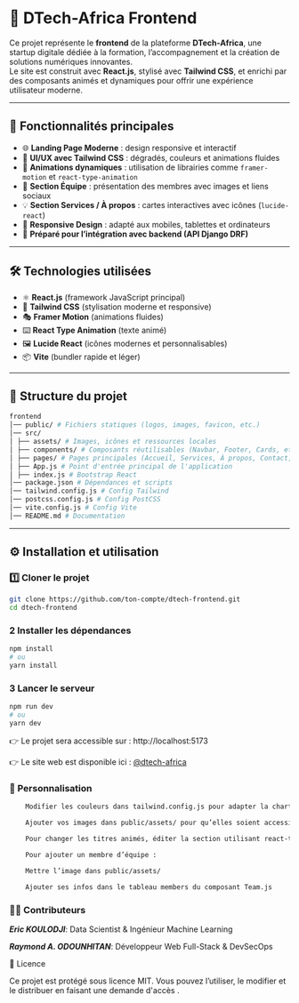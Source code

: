 # 🚀 DTech-Africa Frontend

Ce projet représente le **frontend** de la plateforme **DTech-Africa**, une startup digitale dédiée à la formation, l’accompagnement et la création de solutions numériques innovantes.  
Le site est construit avec **React.js**, stylisé avec **Tailwind CSS**, et enrichi par des composants animés et dynamiques pour offrir une expérience utilisateur moderne.

---

## 📌 Fonctionnalités principales

- 🌐 **Landing Page Moderne** : design responsive et interactif  
- 🎨 **UI/UX avec Tailwind CSS** : dégradés, couleurs et animations fluides  
- 🔄 **Animations dynamiques** : utilisation de librairies comme `framer-motion` et `react-type-animation`  
- 👥 **Section Équipe** : présentation des membres avec images et liens sociaux  
- 💡 **Section Services / À propos** : cartes interactives avec icônes (`lucide-react`)  
- 📱 **Responsive Design** : adapté aux mobiles, tablettes et ordinateurs  
- 🔗 **Préparé pour l’intégration avec backend (API Django DRF)**  

---

## 🛠️ Technologies utilisées

- ⚛️ **React.js** (framework JavaScript principal)  
- 🎨 **Tailwind CSS** (stylisation moderne et responsive)  
- 🎭 **Framer Motion** (animations fluides)  
- ⌨️ **React Type Animation** (texte animé)  
- 🖼️ **Lucide React** (icônes modernes et personnalisables)  
- 📦 **Vite** (bundler rapide et léger)  

---

## 📂 Structure du projet
````bash
frontend
│── public/ # Fichiers statiques (logos, images, favicon, etc.)
│── src/
│ ├── assets/ # Images, icônes et ressources locales
│ ├── components/ # Composants réutilisables (Navbar, Footer, Cards, etc.)
│ ├── pages/ # Pages principales (Accueil, Services, À propos, Contact, Blog, Projets)
│ ├── App.js # Point d'entrée principal de l'application
│ ├── index.js # Bootstrap React
│── package.json # Dépendances et scripts
│── tailwind.config.js # Config Tailwind
│── postcss.config.js # Config PostCSS
│── vite.config.js # Config Vite
│── README.md # Documentation
````


---

## ⚙️ Installation et utilisation

### 1️⃣ Cloner le projet
```bash
git clone https://github.com/ton-compte/dtech-frontend.git
cd dtech-frontend
```

### 2 Installer les dépendances
```bash
npm install
# ou
yarn install
```

### 3 Lancer le serveur
```bash
npm run dev
# ou
yarn dev
```
👉 Le projet sera accessible sur : http://localhost:5173

👉 Le site web est disponible ici : [@dtech-africa](https://dtech-africa.alwaysdata.net)

### 🎨 Personnalisation

```bash
    Modifier les couleurs dans tailwind.config.js pour adapter la charte graphique

    Ajouter vos images dans public/assets/ pour qu’elles soient accessibles dans vos composants

    Pour changer les titres animés, éditer la section utilisant react-type-animation dans HeroSection

    Pour ajouter un membre d’équipe :

    Mettre l’image dans public/assets/

    Ajouter ses infos dans le tableau members du composant Team.js
```

### 👨‍💻 Contributeurs

***Eric KOULODJI***: Data Scientist & Ingénieur Machine Learning

***Raymond A. ODOUNHITAN***: Développeur Web Full-Stack & DevSecOps

📜 Licence

Ce projet est protégé sous licence MIT.
Vous pouvez l’utiliser, le modifier et le distribuer en faisant une demande d'accès .
